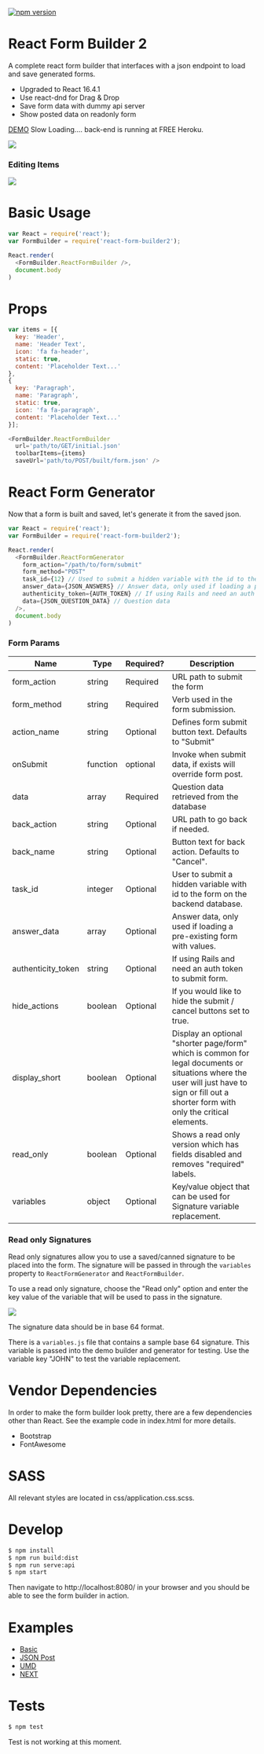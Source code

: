 [![npm version](https://badge.fury.io/js/react-form-builder2.svg)](//npmjs.com/package/react-form-builder2)
# React Form Builder 2
A complete react form builder that interfaces with a json endpoint to load and save generated forms.
- Upgraded to React 16.4.1
- Use react-dnd for Drag & Drop
- Save form data with dummy api server
- Show posted data on readonly form

[DEMO](https://kiho.github.io/react-form-builder/) Slow Loading.... back-end is running at FREE Heroku.

![](screenshot.png)

### Editing Items
![](screenshot2.png)

# Basic Usage

```javascript
var React = require('react');
var FormBuilder = require('react-form-builder2');

React.render(
  <FormBuilder.ReactFormBuilder />,
  document.body
)
```

# Props

```javascript
var items = [{
  key: 'Header',
  name: 'Header Text',
  icon: 'fa fa-header',
  static: true,
  content: 'Placeholder Text...'
},
{
  key: 'Paragraph',
  name: 'Paragraph',
  static: true,
  icon: 'fa fa-paragraph',
  content: 'Placeholder Text...'
}];

<FormBuilder.ReactFormBuilder
  url='path/to/GET/initial.json'
  toolbarItems={items}
  saveUrl='path/to/POST/built/form.json' />
```

# React Form Generator
Now that a form is built and saved, let's generate it from the saved json.

```javascript
var React = require('react');
var FormBuilder = require('react-form-builder2');

React.render(
  <FormBuilder.ReactFormGenerator
    form_action="/path/to/form/submit"
    form_method="POST"
    task_id={12} // Used to submit a hidden variable with the id to the form from the database.
    answer_data={JSON_ANSWERS} // Answer data, only used if loading a pre-existing form with values.
    authenticity_token={AUTH_TOKEN} // If using Rails and need an auth token to submit form.
    data={JSON_QUESTION_DATA} // Question data
  />,
  document.body
)
```

### Form Params

Name | Type | Required? | Description
--- | --- | --- | ---
form_action | string | Required | URL path to submit the form
form_method | string | Required | Verb used in the form submission.
action_name | string | Optional | Defines form submit button text.  Defaults to "Submit"
onSubmit | function | optional | Invoke when submit data, if exists will override form post.
data | array | Required | Question data retrieved from the database
back_action | string | Optional | URL path to go back if needed.
back_name | string | Optional | Button text for back action.  Defaults to "Cancel".
task_id | integer | Optional | User to submit a hidden variable with id to the form on the backend database.
answer_data | array | Optional | Answer data, only used if loading a pre-existing form with values.
authenticity_token | string | Optional | If using Rails and need an auth token to submit form.
hide_actions | boolean | Optional | If you would like to hide the submit / cancel buttons set to true.
display_short | boolean | Optional | Display an optional "shorter page/form" which is common for legal documents or situations where the user will just have to sign or fill out a shorter form with only the critical elements.
read_only | boolean | Optional | Shows a read only version which has fields disabled and removes "required" labels.
variables | object | Optional | Key/value object that can be used for Signature variable replacement.

### Read only Signatures

Read only signatures allow you to use a saved/canned signature to be placed into the form. The signature will be passed in through the `variables` property to `ReactFormGenerator` and `ReactFormBuilder`.

To use a read only signature, choose the "Read only" option and enter the key value of the variable that will be used to pass in the signature.

![](screenshot3.png)

The signature data should be in base 64 format.

There is a `variables.js` file that contains a sample base 64 signature. This variable is passed into the demo builder and generator for testing. Use the variable key "JOHN" to test the variable replacement.

# Vendor Dependencies
In order to make the form builder look pretty, there are a few dependencies other than React.  See the example code in index.html for more details.

- Bootstrap
- FontAwesome


# SASS
All relevant styles are located in css/application.css.scss.

# Develop
```bash
$ npm install
$ npm run build:dist
$ npm run serve:api
$ npm start
```
Then navigate to http://localhost:8080/ in your browser and you should be able to see the form builder in action.

# Examples
- [Basic](https://github.com/Kiho/react-form-builder/tree/master/examples/demo)
- [JSON Post](https://github.com/Kiho/react-form-builder/tree/master/examples/custom)
- [UMD](https://github.com/Kiho/react-form-builder/tree/master/examples/umd)
- [NEXT](https://github.com/Kiho/react-form-builder/tree/master/examples/next)

# Tests
```bash
$ npm test
```
Test is not working at this moment.
